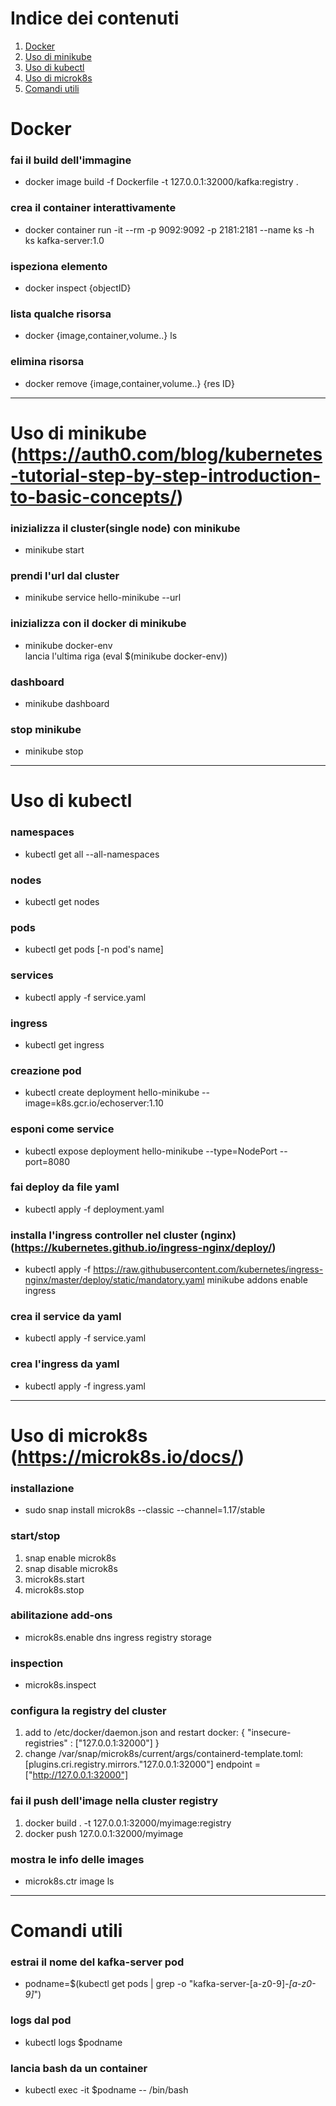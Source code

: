 # Indice dei contenuti
1. [Docker]()
1. [Uso di minikube]()
1. [Uso di kubectl]()
1. [Uso di microk8s]()
1. [Comandi utili]()

# Docker
### fai il build dell'immagine
  * docker image build -f Dockerfile -t 127.0.0.1:32000/kafka:registry .

### crea il container interattivamente
  * docker container run -it --rm -p 9092:9092 -p 2181:2181 --name ks -h ks kafka-server:1.0 

### ispeziona elemento
  * docker inspect {objectID}

### lista qualche risorsa
  * docker {image,container,volume..} ls

### elimina risorsa
  * docker remove {image,container,volume..} {res ID}

----------------------------------------------------------

# Uso di minikube (https://auth0.com/blog/kubernetes-tutorial-step-by-step-introduction-to-basic-concepts/)
### inizializza il cluster(single node) con minikube
  * minikube start  

### prendi l'url dal cluster
  * minikube service hello-minikube --url

### inizializza con il docker di minikube
  * minikube docker-env     
  lancia l'ultima riga (eval $(minikube docker-env)) 

### dashboard
  * minikube dashboard

### stop minikube
  * minikube stop

----------------------------------------------------------

# Uso di kubectl

### namespaces
  * kubectl get all --all-namespaces  

### nodes
  * kubectl get nodes

### pods
  * kubectl get pods [-n pod's name]

### services
  * kubectl apply -f service.yaml

### ingress
  * kubectl get ingress

### creazione pod
  * kubectl create deployment hello-minikube --image=k8s.gcr.io/echoserver:1.10

### esponi come service
  * kubectl expose deployment hello-minikube --type=NodePort --port=8080

### fai deploy da file yaml 
  * kubectl apply -f deployment.yaml

### installa l'ingress controller nel cluster (nginx) (https://kubernetes.github.io/ingress-nginx/deploy/)
  * kubectl apply -f https://raw.githubusercontent.com/kubernetes/ingress-nginx/master/deploy/static/mandatory.yaml
minikube addons enable ingress

### crea il service da yaml
  * kubectl apply -f service.yaml

### crea l'ingress da yaml
  * kubectl apply -f ingress.yaml

-------------------------------------------------------------------

# Uso di microk8s (https://microk8s.io/docs/)

### installazione
  * sudo snap install microk8s --classic --channel=1.17/stable

### start/stop
  1. snap enable microk8s
  1. snap disable microk8s
  1. microk8s.start
  1. microk8s.stop

### abilitazione add-ons
  * microk8s.enable dns ingress registry storage 

### inspection
  * microk8s.inspect  

### configura la registry del cluster
  1. add to /etc/docker/daemon.json and restart docker:
{
  "insecure-registries" : ["127.0.0.1:32000"]
}
  1. change /var/snap/microk8s/current/args/containerd-template.toml:
[plugins.cri.registry.mirrors."127.0.0.1:32000"]
  endpoint = ["http://127.0.0.1:32000"]

### fai il push dell'image nella cluster registry
  1. docker build . -t 127.0.0.1:32000/myimage:registry
  1. docker push 127.0.0.1:32000/myimage

### mostra le info delle images 
  * microk8s.ctr image ls

----------------------------------------------------------

# Comandi utili

### estrai il nome del kafka-server pod 
  * podname=$(kubectl get pods | grep -o "kafka-server-[a-z0-9]*-[a-z0-9]*")

### logs dal pod
  * kubectl logs $podname

### lancia bash da un container 
  * kubectl exec -it $podname -- /bin/bash 